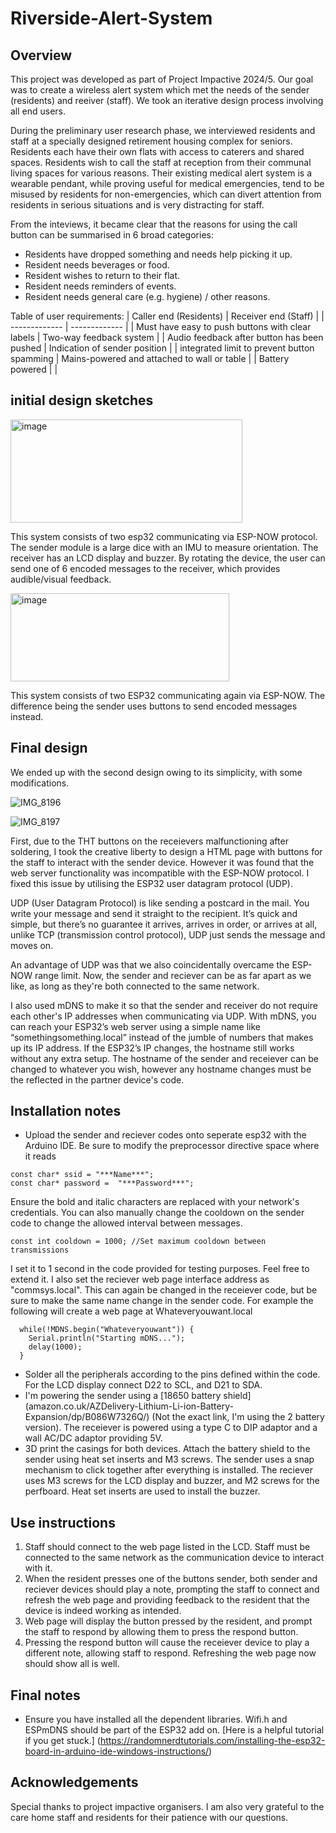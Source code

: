 # Riverside-Alert-System
## Overview
This project was developed as part of Project Impactive 2024/5. Our goal was to create a wireless alert system which met the needs of the sender (residents) and reeiver (staff). We took an iterative design process involving all end users.

During the preliminary user research phase, we interviewed residents and staff at a specially designed retirement housing complex for seniors. Residents each have their own flats with access to caterers and shared spaces. Residents wish to call the staff at reception from their communal living spaces for various reasons. Their existing medical alert system is a wearable pendant, while proving useful for medical emergencies, tend to be misused by residents for non-emergencies, which can divert attention from residents in serious situations and is very distracting for staff.

From the inteviews, it became clear that the reasons for using the call button can be summarised in 6 broad categories:
+ Residents have dropped something and needs help picking it up.
+ Resident needs beverages or food.
+ Resident wishes to return to their flat.
+ Resident needs reminders of events.
+ Resident needs general care (e.g. hygiene) / other reasons.

Table of user requirements:
| Caller end (Residents)  | Receiver end (Staff) |
| ------------- | ------------- |
| Must have easy to push buttons with clear labels  | Two-way feedback system  |
| Audio feedback after button has been pushed | Indication of sender position  |
| integrated limit to prevent button spamming | Mains-powered and attached to wall or table  |
| Battery powered |   |

## initial design sketches
<img width="371" height="165" alt="image" src="https://github.com/user-attachments/assets/1afd8bcf-c198-4961-b2fb-2d4ad59fe6b7" />

This system consists of two esp32 communicating via ESP-NOW protocol. The sender module is a large dice with an IMU to measure orientation. The receiver has an LCD display and buzzer. By rotating the device, the user can send one of 6 encoded messages to the receiver, which provides audible/visual feedback. 

<img width="350" height="141" alt="image" src="https://github.com/user-attachments/assets/9ca60f25-3a74-49a1-93e3-03356d72e9d2" />

This system consists of two ESP32 communicating again via ESP-NOW. The difference being the sender uses buttons to send encoded messages instead. 

## Final design
We ended up with the second design owing to its simplicity, with some modifications. 

![IMG_8196](https://github.com/user-attachments/assets/166b256c-5f92-4234-be04-39f587164614)

![IMG_8197](https://github.com/user-attachments/assets/c69aa577-7ecb-45ad-bcdb-91c3738cefe3)

First, due to the THT buttons on the receievers malfunctioning after soldering, I took the creative liberty to design a HTML page with buttons for the staff to interact with the sender device. However it was found that the web server functionality was incompatible with the ESP-NOW protocol. I fixed this issue by utilising the ESP32 user datagram protocol (UDP). 

UDP (User Datagram Protocol) is like sending a postcard in the mail. You write your message and send it straight to the recipient. It’s quick and simple, but there’s no guarantee it arrives, arrives in order, or arrives at all, unlike TCP (transmission control protocol), UDP just sends the message and moves on.

An advantage of UDP was that we also coincidentally overcame the ESP-NOW range limit. Now, the sender and reciever can be as far apart as we like, as long as they're both connected to the same network. 

I also used mDNS to make it so that the sender and receiver do not require each other's IP addresses when communicating via UDP. With mDNS, you can reach your ESP32’s web server using a simple name like “somethingsomething.local” instead of the jumble of numbers that makes up its IP address. If the ESP32’s IP changes, the hostname still works without any extra setup. The hostname of the sender and receiever can be changed to whatever you wish, however any hostname changes must be the reflected in the partner device's code. 

## Installation notes
+ Upload the sender and reciever codes onto seperate esp32 with the Arduino IDE. Be sure to modify the preprocessor directive space where it reads
```
const char* ssid = "***Name***";
const char* password =  "***Password***";
```
Ensure the bold and italic characters are replaced with your network's credentials.
You can also manually change the cooldown on the sender code to change the allowed interval between messages. 
```
const int cooldown = 1000; //Set maximum cooldown between transmissions
```
I set it to 1 second in the code provided for testing purposes. Feel free to extend it.
I also set the reciever web page interface address as "commsys.local". This can again be changed in the receiever code, but be sure to make the same name change in the sender code. For example the following will create a web page at Whateveryouwant.local

```
  while(!MDNS.begin("Whateveryouwant")) {
    Serial.println("Starting mDNS...");
    delay(1000);
  }
```
+ Solder all the peripherals according to the pins defined within the code. For the LCD display connect D22 to SCL, and D21 to SDA.
+ I'm powering the sender using a [18650 battery shield] (amazon.co.uk/AZDelivery-Lithium-Li-ion-Battery-Expansion/dp/B086W7326Q/) (Not the exact link, I'm using the 2 battery version). The receiever is powered using a type C to DIP adaptor and a wall AC/DC adaptor providing 5V.
+ 3D print the casings for both devices. Attach the battery shield to the sender using heat set inserts and M3 screws. The sender uses a snap mechanism to click together after everything is installed. The reciever uses M3 screws for the LCD display and buzzer, and M2 screws for the perfboard. Heat set inserts are used to install the buzzer. 

## Use instructions
1. Staff should connect to the web page listed in the LCD. Staff must be connected to the same network as the communication device to interact with it.
2. When the resident presses one of the buttons sender, both sender and reciever devices should play a note, prompting the staff to connect and refresh the web page and providing feedback to the resident that the device is indeed working as intended.
3. Web page will display the button pressed by the resident, and prompt the staff to respond by allowing them to press the respond button.
4. Pressing the respond button will cause the receiever device to play a different note, allowing staff to respond. Refreshing the web page now should show all is well. 

## Final notes
+ Ensure you have installed all the dependent libraries. Wifi.h and ESPmDNS should be part of the ESP32 add on. [Here is a helpful tutorial if you get stuck.] (https://randomnerdtutorials.com/installing-the-esp32-board-in-arduino-ide-windows-instructions/)

## Acknowledgements
Special thanks to project impactive organisers.
I am also very grateful to the care home staff and residents for their patience with our questions. 
